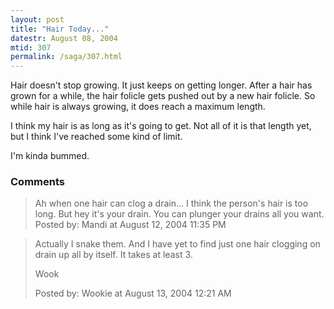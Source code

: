 ```yaml
---
layout: post
title: "Hair Today..."
datestr: August 08, 2004
mtid: 307
permalink: /saga/307.html
---
```


Hair doesn't stop growing.  It just keeps on getting longer.  After a hair has grown for a while, the hair folicle gets pushed out by a new hair folicle.  So while hair is always growing, it does reach a maximum length.

I think my hair is as long as it's going to get.  Not all of it is that length yet, but I think I've reached some kind of limit.

I'm kinda bummed.

### Comments

<blockquote>
Ah when one hair can clog a drain... I think the person's hair is too long. But hey it's your drain.  You can plunger your drains all you want.
<div class="comment-meta">Posted by: Mandi at August 12, 2004 11:35 PM</div> </blockquote>

<blockquote>
Actually I snake them.  And I have yet to find just one hair clogging on drain up all by itself.  It takes at least 3.

Wook
<div class="comment-meta">Posted by: Wookie at August 13, 2004 12:21 AM</div> </blockquote>


